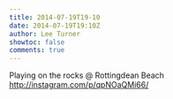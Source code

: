 ```yaml
---
title: 2014-07-19T19-10
date: 2014-07-19T19:10Z
author: Lee Turner
showtoc: false
comments: true
---
```


Playing on the rocks @ Rottingdean Beach http://instagram.com/p/qpNOaQMi66/

